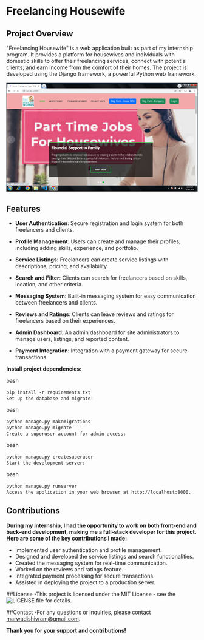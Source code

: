 # Freelancing Housewife

## Project Overview

"Freelancing Housewife" is a web application built as part of my internship program. It provides a platform for housewives and individuals with domestic skills to offer their freelancing services, connect with potential clients, and earn income from the comfort of their homes. The project is developed using the Django framework, a powerful Python web framework.

![alt Text](https://github.com/CodeWithShivram/Free-Lancer-Housewife/blob/main/sample.png)

## Features

- **User Authentication**: Secure registration and login system for both freelancers and clients.

- **Profile Management**: Users can create and manage their profiles, including adding skills, experience, and portfolio.

- **Service Listings**: Freelancers can create service listings with descriptions, pricing, and availability.

- **Search and Filter**: Clients can search for freelancers based on skills, location, and other criteria.

- **Messaging System**: Built-in messaging system for easy communication between freelancers and clients.

- **Reviews and Ratings**: Clients can leave reviews and ratings for freelancers based on their experiences.

- **Admin Dashboard**: An admin dashboard for site administrators to manage users, listings, and reported content.

- **Payment Integration**: Integration with a payment gateway for secure transactions.



**Install project dependencies:**

bash

	pip install -r requirements.txt
	Set up the database and migrate:

bash

	python manage.py makemigrations
	python manage.py migrate
	Create a superuser account for admin access:

bash

	python manage.py createsuperuser
	Start the development server:

bash

	python manage.py runserver
	Access the application in your web browser at http://localhost:8000.

## Contributions
**During my internship, I had the opportunity to work on both front-end and back-end development, making me a full-stack developer for this project. Here are some of the key contributions I made:**

- Implemented user authentication and profile management.
- Designed and developed the service listings and search functionalities.
- Created the messaging system for real-time communication.
- Worked on the reviews and ratings feature.
- Integrated payment processing for secure transactions.
- Assisted in deploying the project to a production server.

##License
  -This project is licensed under the MIT License - see the ![LICENSE](https://github.com/CodeWithShivram/Free-Lancer-Housewife/blob/main/LICENSE) file for details.

##Contact
  -For any questions or inquiries, please contact marwadishivram@gmail.com.

**Thank you for your support and contributions!**




